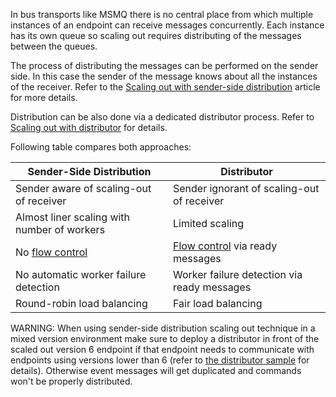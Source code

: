 
In bus transports like MSMQ there is no central place from which multiple instances of an endpoint can receive messages concurrently. Each instance has its own queue so scaling out requires distributing of the messages between the queues.

The process of distributing the messages can be performed on the sender side. In this case the sender of the message knows about all the instances of the receiver. Refer to the [Scaling out with sender-side distribution](/nservicebus/msmq/sender-side-distribution.md) article for more details.

Distribution can be also done via a dedicated distributor process. Refer to [Scaling out with distributor](/nservicebus/msmq/distributor/) for details.

Following table compares both approaches:

| Sender-Side Distribution                    | Distributor                                 |
|---------------------------------------------|---------------------------------------------|
| Sender aware of scaling-out of receiver     | Sender ignorant of scaling-out of receiver  |
| Almost liner scaling with number of workers | Limited scaling                             |
| No [flow control](https://en.wikipedia.org/wiki/Flow_control_%28data%29)| [Flow control](https://en.wikipedia.org/wiki/Flow_control_%28data%29) via ready messages             |
| No automatic worker failure detection       | Worker failure detection via ready messages |
| Round-robin load balancing                  | Fair load balancing                         |


WARNING: When using sender-side distribution scaling out technique in a mixed version environment make sure to deploy a distributor in front of the scaled out version 6 endpoint if that endpoint needs to communicate with endpoints using versions lower than 6 (refer to [the distributor sample](/samples/scaleout/distributor/) for details). Otherwise event messages will get duplicated and commands won't be properly distributed.